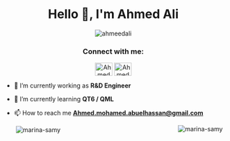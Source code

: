 
<h1 align="center">Hello 👋, I'm Ahmed Ali </h1>
<p align="center"> <img src="https://komarev.com/ghpvc/?username=ahmeedali&label=Profile%20views&color=0e75b6&style=flat" alt="ahmeedali" /> </p>
<h3 align="center">Connect with me:</h3>
<p align="center">
<a href="https://fb.com/duba3e" target="blank"><img align="center" src="https://raw.githubusercontent.com/rahuldkjain/github-profile-readme-generator/master/src/images/icons/Social/facebook.svg" alt="Ahmed Ali" height="30" width="40" /></a>
<a href="https://linkedin.com/in/ahmed-mohamed-abuelhassan/" target="blank"><img align="center" src="https://raw.githubusercontent.com/rahuldkjain/github-profile-readme-generator/master/src/images/icons/Social/linked-in-alt.svg" alt="Ahmed Ali" height="30" width="40" /></a>



- 🔭 I’m currently working as  **R&D Engineer**

- 🌱 I’m currently learning **QT6 / QML**

- 📫 How to reach me **Ahmed.mohamed.abuelhassan@gmail.com**
  <p><img align="right" src="https://github-readme-stats.vercel.app/api/top-langs?username=ahmeedali&show_icons=true&locale=en&layout=compact" alt="marina-samy" /></p>
  <p>&nbsp;<img align="center" src="https://github-readme-stats.vercel.app/api?username=ahmeedali&show_icons=true&locale=en" alt="marina-samy" /></p>

<!--
**ahmeedali/ahmeedali** is a ✨ _special_ ✨ repository because its `README.md` (this file) appears on your GitHub profile.

  


 




